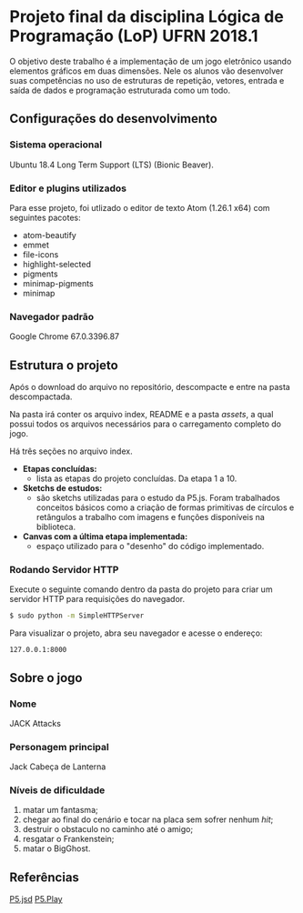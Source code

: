 # Projeto final da disciplina Lógica de Programação (LoP) UFRN 2018.1
O objetivo deste trabalho é a implementação de um jogo eletrônico usando elementos gráficos em duas dimensões. Nele os alunos vão desenvolver suas competências no uso de estruturas de repetição, vetores, entrada e saída de dados e programação estruturada como um todo.

## Configurações do desenvolvimento
### Sistema operacional
Ubuntu 18.4 Long Term Support (LTS) (Bionic Beaver).

### Editor e plugins utilizados

Para esse projeto, foi utlizado o editor de texto Atom (1.26.1 x64) com seguintes pacotes:

-   atom-beautify
-   emmet
-   file-icons
-   highlight-selected
-   pigments
-   minimap-pigments
-   minimap

### Navegador padrão
[//]: <> ( ```sh $  google-chrome --version``` )
Google Chrome 67.0.3396.87

## Estrutura o projeto
Após o download do arquivo no repositório, descompacte e entre na pasta descompactada.

Na pasta irá conter os arquivo index, README e a pasta _assets_, a qual possui todos os arquivos necessários para o carregamento completo do jogo.

Há três seções no arquivo index.

-   **Etapas concluídas:**
    - lista as etapas do projeto concluídas. Da etapa 1 a 10.
-   **Sketchs de estudos:**
    - são sketchs utilizadas para o estudo da P5.js. Foram trabalhados conceitos básicos como a criação de formas primitivas de círculos e retângulos a trabalho com imagens e funções disponíveis na biblioteca.
-   **Canvas com a última etapa implementada:**
    - espaço utilizado para o "desenho" do código implementado.

### Rodando Servidor HTTP

Execute o seguinte comando dentro da pasta do projeto para criar um servidor HTTP para requisições do navegador.

```sh
$ sudo python -m SimpleHTTPServer
```

Para visualizar o projeto, abra seu navegador e acesse o endereço:

    127.0.0.1:8000

## Sobre o jogo
### Nome
JACK Attacks
### Personagem principal
Jack Cabeça de Lanterna
### Níveis de dificuldade
1.   matar um fantasma;
2.   chegar ao final do cenário e tocar na placa sem sofrer nenhum _hit_;
3.   destruir o obstaculo no caminho até o amigo;
4.   resgatar o Frankenstein;
5.  matar o BigGhost.
## Referências
[P5.jsd](https://p5js.org/reference/)
[P5.Play](http://p5play.molleindustria.org/docs/index.html)

[atom]: https://atom.io/
